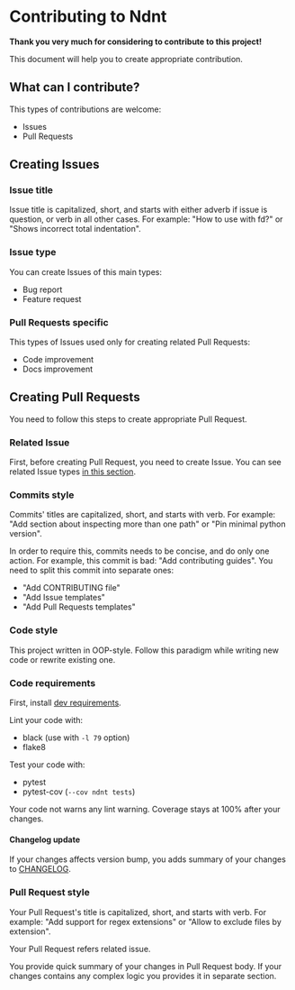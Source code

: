 # Contributing to Ndnt

**Thank you very much for considering to contribute to this project!**

This document will help you to create
appropriate contribution.

## What can I contribute?

This types of contributions are welcome:

- Issues
- Pull Requests

## Creating Issues

### Issue title

Issue title is capitalized, short,
and starts with either adverb if issue
is question, or verb in all other cases.
For example: "How to use with fd?"
or "Shows incorrect total indentation".

### Issue type

You can create Issues of this main types:

- Bug report
- Feature request

### Pull Requests specific

This types of Issues used only
for creating related Pull Requests:

- Code improvement
- Docs improvement

## Creating Pull Requests

You need to follow this steps to create
appropriate Pull Request.

### Related Issue

First, before creating Pull Request, you need
to create Issue. You can see related Issue
types [in this section](#creating-issues).

### Commits style

Commits' titles are capitalized, short, and starts with verb.
For example: "Add section about inspecting more than one path"
or "Pin minimal python version".

In order to require this, commits needs to be concise,
and do only one action. For example, this commit is bad:
"Add contributing guides". You need to split this commit
into separate ones:

- "Add CONTRIBUTING file"
- "Add Issue templates"
- "Add Pull Requests templates"

### Code style

This project written in OOP-style. Follow this
paradigm while writing new code or rewrite existing one.

### Code requirements

First, install [dev requirements](requirements-dev.txt).

Lint your code with:

- black (use with `-l 79` option)
- flake8

Test your code with:

- pytest
- pytest-cov (`--cov ndnt tests`)

Your code not warns any lint warning.
Coverage stays at 100% after your changes.

#### Changelog update

If your changes affects version bump,
you adds summary of your changes to
[CHANGELOG](CHANGELOG.md).

### Pull Request style

Your Pull Request's title is capitalized, short,
and starts with verb. For example: "Add support for regex extensions"
or "Allow to exclude files by extension".

Your Pull Request refers related issue.

You provide quick summary of your changes
in Pull Request body. If your changes contains
any complex logic you provides it in separate
section.
